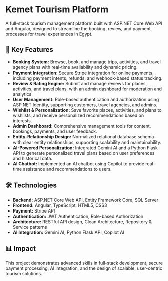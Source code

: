 # Kemet Tourism Platform

A full-stack tourism management platform built with ASP.NET Core Web API and Angular, designed to streamline the booking, review, and payment processes for travel experiences in Egypt.

## 🌟 Key Features

- **Booking System:** Browse, book, and manage trips, activities, and travel agency plans with real-time availability and dynamic pricing.
- **Payment Integration:** Secure Stripe integration for online payments, including payment intents, refunds, and webhook-based status tracking.
- **Review & Rating Engine:** Submit and manage reviews for places, activities, and travel plans, with an admin dashboard for moderation and analytics.
- **User Management:** Role-based authentication and authorization using ASP.NET Identity, supporting customers, travel agencies, and admins.
- **Wishlist & Personalization:** Save favorite places, activities, and plans to wishlists, and receive personalized recommendations based on interests.
- **Admin Dashboard:** Comprehensive management tools for content, bookings, payments, and user feedback.
- **Entity-Relationship Design:** Normalized relational database schema with clear entity relationships, supporting scalability and maintainability.
- **AI-Powered Personalization:** Integrated Gemini AI and a Python Flask API to generate personalized travel plans based on user preferences and historical data.
- **AI Chatbot:** Implemented an AI chatbot using Copilot to provide real-time assistance and recommendations to users.

## 🛠️ Technologies

- **Backend:** ASP.NET Core Web API, Entity Framework Core, SQL Server
- **Frontend:** Angular, TypeScript, HTML5, CSS3
- **Payment:** Stripe API
- **Authentication:** JWT Authentication, Role-based Authorization
- **Architecture:** RESTful API design, Clean Architecture, Repository & Service patterns
- **AI Integration:** Gemini AI, Python Flask API, Copilot AI

## 📊 Impact

This project demonstrates advanced skills in full-stack development, secure payment processing, AI integration, and the design of scalable, user-centric tourism solutions.
